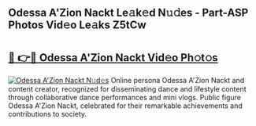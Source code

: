 ## Odessa A'Zion Nackt Le𝚊k𝚎d N𝚞𝚍es - Part-ASP Photos Vid𝚎o Le𝚊ks Z5tCw

# <h2><a href="http://fb5xkyw.evod.top/?m=Odessa+A%27Zion+Nackt">🔗 👉🔴 Odessa A'Zion Nackt Vid𝚎o Ph𝚘t𝚘s</a></h2>

[![Odessa A'Zion Nackt N𝚞d𝚎s](https://i.imgur.com/8V9OHl7.gif)](http://fb5xkyw.evod.top/?m=Odessa+A%27Zion+Nackt)
Online persona Odessa A'Zion Nackt and content creator, recognized for disseminating dance and lifestyle content through collaborative dance performances and mini vlogs. Public figure Odessa A'Zion Nackt, celebrated for their remarkable achievements and contributions to society. 
